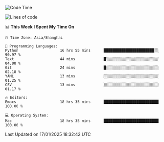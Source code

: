 <!--START_SECTION:waka-->
![Code Time](http://img.shields.io/badge/Code%20Time-2%2C481%20hrs%2026%20mins-blue)

![Lines of code](https://img.shields.io/badge/From%20Hello%20World%20I%27ve%20Written-310.0%20thousand%20lines%20of%20code-blue)

📊 **This Week I Spent My Time On** 

```text
🕑︎ Time Zone: Asia/Shanghai

💬 Programming Languages: 
Python                   16 hrs 55 mins      ███████████████████████░░   90.97 % 
Text                     44 mins             █░░░░░░░░░░░░░░░░░░░░░░░░   04.00 % 
Git                      24 mins             █░░░░░░░░░░░░░░░░░░░░░░░░   02.18 % 
YAML                     13 mins             ░░░░░░░░░░░░░░░░░░░░░░░░░   01.25 % 
CSV                      13 mins             ░░░░░░░░░░░░░░░░░░░░░░░░░   01.17 % 

🔥 Editors: 
Emacs                    18 hrs 35 mins      █████████████████████████   100.00 % 

💻 Operating System: 
Mac                      18 hrs 35 mins      █████████████████████████   100.00 % 
```


 Last Updated on 17/01/2025 18:32:42 UTC
<!--END_SECTION:waka-->

